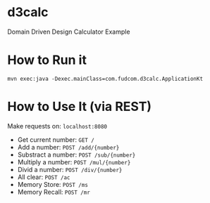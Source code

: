 # d3calc
Domain Driven Design Calculator Example

# How to Run it

`mvn exec:java -Dexec.mainClass=com.fudcom.d3calc.ApplicationKt`

# How to Use It (via REST)

Make requests on: `localhost:8080`

- Get current number: `GET /`
- Add a number: `POST /add/{number}`
- Substract a number: `POST /sub/{number}`
- Multiply a number: `POST /mul/{number}`
- Divid a number: `POST /div/{number}`
- All clear: `POST /ac`
- Memory Store: `POST /ms`
- Memory Recall: `POST /mr`
